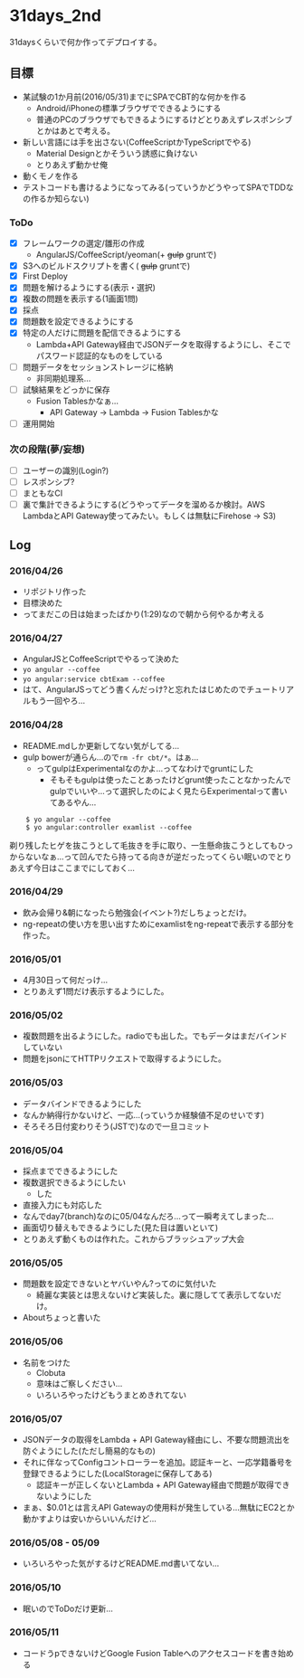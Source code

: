 # 31days_2nd

31daysくらいで何か作ってデプロイする。

## 目標

* 某試験の1か月前(2016/05/31)までにSPAでCBT的な何かを作る
  * Android/iPhoneの標準ブラウザでできるようにする
  * 普通のPCのブラウザでもできるようにするけどとりあえずレスポンシブとかはあとで考える。
* 新しい言語には手を出さない(CoffeeScriptかTypeScriptでやる)
  * Material Designとかそういう誘惑に負けない
  * とりあえず動かせ俺
* 動くモノを作る
* テストコードも書けるようになってみる(っていうかどうやってSPAでTDDなの作るか知らない)

### ToDo

* [x] フレームワークの選定/雛形の作成
  * AngularJS/CoffeeScript/yeoman(+ ~~gulp~~ gruntで)
* [x] S3へのビルドスクリプトを書く( ~~gulp~~ gruntで)
* [x] First Deploy
* [x] 問題を解けるようにする(表示・選択)
* [x] 複数の問題を表示する(1画面1問)
* [x] 採点
* [x] 問題数を設定できるようにする
* [x] 特定の人だけに問題を配信できるようにする
  * Lambda+API Gateway経由でJSONデータを取得するようにし、そこでパスワード認証的なものをしている
* [ ] 問題データをセッションストレージに格納
  * 非同期処理系…
* [ ] 試験結果をどっかに保存
  * Fusion Tablesかなぁ…
    * API Gateway →  Lambda →  Fusion Tablesかな
* [ ] 運用開始

### 次の段階(夢/妄想)

* [ ] ユーザーの識別(Login?)
* [ ] レスポンシブ?
* [ ] まともなCI
* [ ] 裏で集計できるようにする(どうやってデータを溜めるか検討。AWS LambdaとAPI Gateway使ってみたい。もしくは無駄にFirehose → S3)

## Log

### 2016/04/26

* リポジトリ作った
* 目標決めた
* ってまだこの日は始まったばかり(1:29)なので朝から何やるか考える

### 2016/04/27

* AngularJSとCoffeeScriptでやるって決めた
* `yo angular --coffee`
* `yo angular:service cbtExam --coffee`
* はて、AngularJSってどう書くんだっけ?と忘れたはじめたのでチュートリアルもう一回やろ…

### 2016/04/28

* README.mdしか更新してない気がしてる…
* gulp bowerが通らん…ので`rm -fr cbt/*`。はぁ…
  * ってgulpはExperimentalなのかよ…ってなわけでgruntにした
    * そもそもgulpは使ったことあったけどgrunt使ったことなかったんでgulpでいいや…って選択したのによく見たらExperimentalって書いてあるやん…

```
    $ yo angular --coffee
    $ yo angular:controller examlist --coffee
```

剃り残したヒゲを抜こうとして毛抜きを手に取り、一生懸命抜こうとしてもひっからないなぁ…って凹んでたら持ってる向きが逆だったってくらい眠いのでとりあえず今日はここまでにしておく…

### 2016/04/29

* 飲み会帰り&朝になったら勉強会(イベント?)だしちょっとだけ。
* ng-repeatの使い方を思い出すためにexamlistをng-repeatで表示する部分を作った。

### 2016/05/01

* 4月30日って何だっけ…
* とりあえず1問だけ表示するようにした。

### 2016/05/02

* 複数問題を出るようにした。radioでも出した。でもデータはまだバインドしていない
* 問題をjsonにてHTTPリクエストで取得するようにした。

### 2016/05/03

* データバインドできるようにした
* なんか納得行かないけど、一応…(っていうか経験値不足のせいです)
* そろそろ日付変わりそう(JSTで)なので一旦コミット

### 2016/05/04

* 採点までできるようにした
* 複数選択できるようにしたい
  * した
* 直接入力にも対応した
* なんでday7(branch)なのに05/04なんだろ…って一瞬考えてしまった…
* 画面切り替えもできるようにした(見た目は置いといて)
* とりあえず動くものは作れた。これからブラッシュアップ大会

### 2016/05/05

* 問題数を設定できないとヤバいやん?ってのに気付いた
  * 綺麗な実装とは思えないけど実装した。裏に隠してて表示してないだけ。
* Aboutちょっと書いた


### 2016/05/06

* 名前をつけた
  * Clobuta
  * 意味はご察しください…
  * いろいろやったけどもうまとめきれてない

### 2016/05/07

* JSONデータの取得をLambda + API Gateway経由にし、不要な問題流出を防ぐようにした(ただし簡易的なもの)
* それに伴なってConfigコントローラーを追加。認証キーと、一応学籍番号を登録できるようにした(LocalStorageに保存してある)
  * 認証キーが正しくないとLambda + API Gateway経由で問題が取得できないようにした
* まぁ、$0.01とは言えAPI Gatewayの使用料が発生している…無駄にEC2とか動かすよりは安いからいいんだけど…

### 2016/05/08 - 05/09

* いろいろやった気がするけどREADME.md書いてない…

### 2016/05/10

* 眠いのでToDoだけ更新…

### 2016/05/11

* コードうpできないけどGoogle Fusion Tableへのアクセスコードを書き始める
